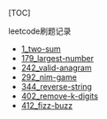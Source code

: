 [TOC]

leetcode刷题记录

- [1_two-sum](./doc/1_two-sum.md)
- [179_largest-number](./doc/179_largest-number)
- [242_valid-anagram](./doc/242_valid-anagram.md)
- [292_nim-game](./doc/292_nim-game.md)
- [344_reverse-string](./doc/344_reverse-string.md)
- [402_remove-k-digits](./doc/402_remove-k-digits.md)
- [412_fizz-buzz](./doc/412_fizz-buzz.md)

